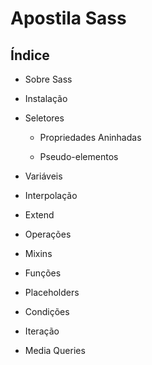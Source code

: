 # Apostila Sass

## Índice

- Sobre Sass

-  Instalação

- Seletores

  + Propriedades Aninhadas

  + Pseudo-elementos

- Variáveis

- Interpolação

- Extend

- Operações

- Mixins

- Funções

- Placeholders

- Condições

- Iteração

- Media Queries
